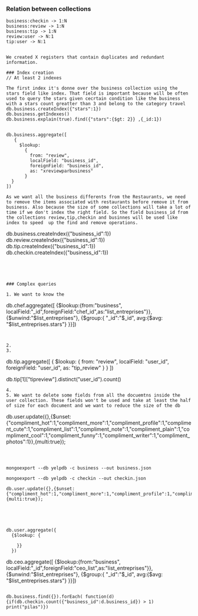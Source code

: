 ### Relation between collections
```
business:checkin -> 1:N
business:review -> 1:N
business:tip -> 1:N
review:user -> N:1
tip:user -> N:1
```

```

We created X registers that contain duplicates and redundant information.

### Index creation
// At least 2 indexes

The first index it's donne over the business collection using the stars field like index. That field is important because will be often used to query the stars given cecrtain condition like the business with a stars count greatter than 3 and belong to the category travel
db.business.createIndex({"stars":1})
db.business.getIndexes()
db.business.explain(true).find({"stars":{$gt: 2}} ,{_id:1})


db.business.aggregate([
   {
     $lookup:
       {
         from: "review",
         localField: "business_id",
         foreignField: "business_id",
         as: "xreviewparbusiness"
       }
  }
])

As we want all the business differents from the Restaurants, we need to remove the items associated with restaurants before remove it from business. Also because the size of some collections will take a lot of time if we don't index the right field. So the field business_id from the collections review,tip,checkin and businnes will be used like index to speed  up the find and remove operations.
```
db.business.createIndex({"business_id":1})
db.review.createIndex({"business_id":1})
db.tip.createIndex({"business_id":1})
db.checkin.createIndex({"business_id":1})
```




### Complex queries

1. We want to know the
```
db.chef.aggregate([
{$lookup:{from:"business", localField:"_id",foreignField:"chef_id",as:"list_entreprises"}},
{$unwind:"$list_entreprises"},
{$group:{
"_id":"$_id",
avg:{$avg: "$list_entreprises.stars"}
}}])
```


2.
3.
```
db.tip.aggregate([
   {
     $lookup:
       {
         from: "review",
         localField: "user_id",
         foreignField: "user_id",
         as: "tip_review"
       }
  }
])

db.tip[1]["tipreview"].distinct("user_id").count()
```
4.
5. We want to delete some fields from all the docuemtns inside the user collection. These fields won't be used and take at least the half of size for each document and we want to reduce the size of the db
```
db.user.update({},{$unset:{"compliment_hot":1,"compliment_more":1,"compliment_profile":1,"compliment_cute":1,"compliment_list":1,"compliment_note":1,"compliment_plain":1,"compliment_cool":1,"compliment_funny":1,"compliment_writer":1,"compliment_photos":1}},{multi:true});
```



mongoexport --db yelpdb -c business --out business.json

mongoexport --db yelpdb -c checkin --out checkin.json

db.user.update({},{$unset:{"compliment_hot":1,"compliment_more":1,"compliment_profile":1,"compliment_cute":1,"compliment_list":1,"compliment_note":1,"compliment_plain":1,"compliment_cool":1,"compliment_funny":1,"compliment_writer":1,"compliment_photos":1}},{multi:true});





db.user.aggregate({
  {$lookup: {

    }}
  })

```
  db.ceo.aggregate([
  {$lookup:{from:"business", localField:"_id",foreignField:"ceo_list",as:"list_entreprises"}},
  {$unwind:"$list_entreprises"},
  {$group:{
  "_id":"$_id",
  avg:{$avg: "$list_entreprises.stars"}
  }}])

```

db.business.find({}).forEach( function(d) {if(db.checkin.count({"business_id":d.business_id}) > 1) print("pilas")})
